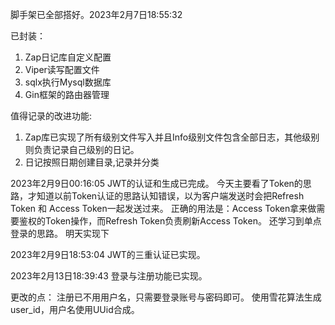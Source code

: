 脚手架已全部搭好。2023年2月7日18:55:32

已封装：
1.  Zap日记库自定义配置
2.  Viper读写配置文件
3.  sqlx执行Mysql数据库
4.  Gin框架的路由器管理

值得记录的改进功能:
1.  Zap库已实现了所有级别文件写入并且Info级别文件包含全部日志，其他级别则负责记录自己级别的日记。 
2. 日记按照日期创建目录,记录并分类


2023年2月9日00:16:05
JWT的认证和生成已完成。
今天主要看了Token的思路，才知道以前Token认证的思路认知错误，以为客户端发送时会把Refresh Token 和 Access Token一起发送过来。
正确的用法是：Access Token拿来做需要鉴权的Token操作，而Refresh Token负责刷新Access Token。
还学习到单点登录的思路。 明天实现下

2023年2月9日18:53:04
JWT的三重认证已实现。

2023年2月13日18:39:43
登录与注册功能已实现。

更改的点：
注册已不用用户名，只需要登录账号与密码即可。
使用雪花算法生成user_id，用户名使用UUid合成。


